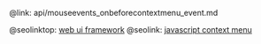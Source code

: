 @link: api/mouseevents_onbeforecontextmenu_event.md

@seolinktop: [web ui framework](https://webix.com)
@seolink: [javascript context menu](https://webix.com/widget/contextmenu/)